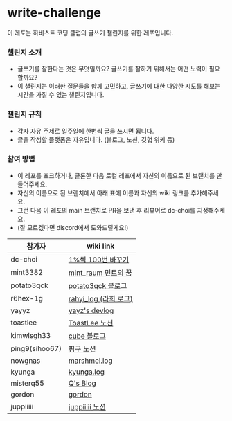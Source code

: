 # write-challenge

이 레포는 하비스트 코딩 클럽의 글쓰기 챌린지를 위한 레포입니다.

### 챌린지 소개

- 글쓰기를 잘한다는 것은 무엇일까요? 글쓰기를 잘하기 위해서는 어떤 노력이 필요할까요?
- 이 챌린지는 이러한 질문들을 함께 고민하고, 글쓰기에 대한 다양한 시도를 해보는 시간을 가질 수 있는 챌린지입니다.

### 챌린지 규칙

- 각자 자유 주제로 일주일에 한번씩 글을 쓰시면 됩니다.
- 글을 작성할 플랫폼은 자유입니다. (블로그, 노션, 깃헙 위키 등)

### 참여 방법

- 이 레포를 포크하거나, 클론한 다음 로컬 레포에서 자신의 이름으로 된 브랜치를 만들어주세요.
- 자신의 이름으로 된 브랜치에서 아래 표에 이름과 자신의 wiki 링크를 추가해주세요.
- 그런 다음 이 레포의 main 브랜치로 PR을 보낸 후 리뷰어로 dc-choi를 지정해주세요.
- (잘 모르겠다면 discord에서 도와드릴게요!)

| 참가자            | wiki link                                                                            |
|----------------|--------------------------------------------------------------------------------------|
| dc-choi        | [1%씩 100번 바꾸기](https://dc-choi.tistory.com/)                                         |
| mint3382       | [mint_raum 민트의 꿈](https://mintraum.tistory.com/)                                     |
| potato3qck     | [potato3qck 블로그](https://potato3qck.kr)                                              |
| r6hex-1g       | [rahyi_log (라희 로그)](https://velog.io/@cheriiin_/posts)                               |
| yayyz          | [yayz's devlog](https://yay-dev.tistory.com/)                                        |
| toastlee       | [ToastLee 노션](https://www.notion.so/toastlee/122b3d12df6b80df9583ecf87fbfc974?pvs=4) |
| kimwlsgh33     | [cube 블로그](https://blog.naver.com/mooncomon)                                         |
| ping9(sihoo67) | [핑구 노션](https://www.notion.so/124d1c7edd0d8079bb66fb345dfeecf6?pvs=4)                |
| nowgnas        | [marshmel.log](https://nowgnas.github.io/)                                           |
| kyunga         | [kyunga.log](https://kyung-a.tistory.com/)                                           |
| misterq55      | [Q's Blog](https://misterq.tistory.com/)                                             |
| gordon         | [gordon](https://velog.io/@hjy0616/posts)                                            |
| juppiiiii         | [juppiiiii 노션](https://juheesvt.notion.site/ad65c6cace524f6d854af54c0d30e44e?v=ed15b08fe48544de98b448b20d8d0472&pvs=4)|
